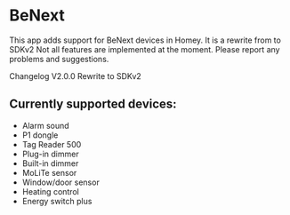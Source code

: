 # BeNext 

This app adds support for BeNext devices in Homey.
It is a rewrite from to SDKv2
Not all features are implemented at the moment. Please report any problems and suggestions.

Changelog
V2.0.0
Rewrite to SDKv2

## Currently supported devices:

* Alarm sound
* P1 dongle
* Tag Reader 500
* Plug-in dimmer
* Built-in dimmer
* MoLiTe sensor
* Window/door sensor
* Heating control
* Energy switch plus


